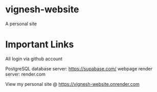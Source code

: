 # vignesh-website
A personal site


# Important Links

All login via github account

PostgreSQL database server: https://supabase.com/
webpage render server: render.com

View my personal site @ https://vignesh-website.onrender.com